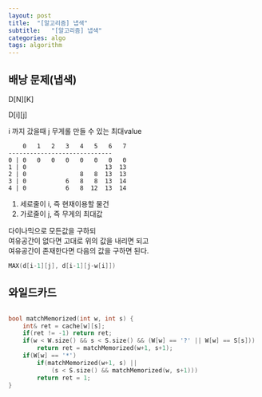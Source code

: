 ```yaml
---
layout: post
title:  "[알고리즘] 냅색"
subtitle:   "[알고리즘] 냅색"
categories: algo
tags: algorithm
---
```

## 배낭 문제(냅색)
D[N][K] 

D[i][j]

i 까지 갔을때
j 무게롤 만들 수 있는 최대value



        0   1   2   3   4   5   6   7
    -----------------------------  
    0 | 0   0   0   0   0   0   0   0  
    1 | 0                      13  13  
    2 | 0               8   8  13  13  
    3 | 0           6   8   8  13  14  
    4 | 0           6   8  12  13  14  


1) 세로줄이 i, 즉 현재이용할 물건
2) 가로줄이 j, 즉 무게의 최대값

다이나믹으로 모든값을 구하되  
여유공간이 없다면 고대로 위의 값을 내리면 되고    
여유공간이 존재한다면 다음의 값을 구하면 된다.  
```cpp
MAX(d[i-1][j], d[i-1][j-w[i]])
``` 


## 와일드카드 

```cpp

bool matchMemorized(int w, int s) {
    int& ret = cache[w][s];
    if(ret != -1) return ret;
    if(w < W.size() && s < S.size() && (W[w] == '?' || W[w] == S[s]))
        return ret = matchMemorized(w+1, s+1);
    if(W[w] == '*')
        if(matchMemorized(w+1, s) || 
            (s < S.size() && matchMemorized(w, s+1)))
        return ret = 1;
}
```

